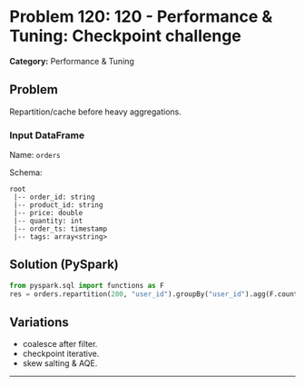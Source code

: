 # Problem 120: 120 - Performance & Tuning: Checkpoint challenge

**Category:** Performance & Tuning

## Problem
Repartition/cache before heavy aggregations.

### Input DataFrame
Name: `orders`

Schema:
```
root
 |-- order_id: string
 |-- product_id: string
 |-- price: double
 |-- quantity: int
 |-- order_ts: timestamp
 |-- tags: array<string>
```

## Solution (PySpark)
```python
from pyspark.sql import functions as F
res = orders.repartition(200, "user_id").groupBy("user_id").agg(F.count("*").alias("cnt"))
```

## Variations
- coalesce after filter.
- checkpoint iterative.
- skew salting & AQE.

---
